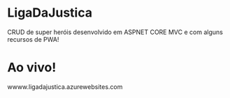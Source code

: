 # LigaDaJustica
CRUD de super heróis desenvolvido em ASPNET CORE MVC e com alguns recursos de PWA!

# Ao vivo! 
wwww.ligadajustica.azurewebsites.com
